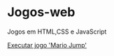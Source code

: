 # Jogos-web
 Jogos em HTML,CSS e JavaScript
                                                                                             
<a href="https://maycondev27.github.io/Jogos-web/Mario">Executar jogo 'Mario Jump'</a>


